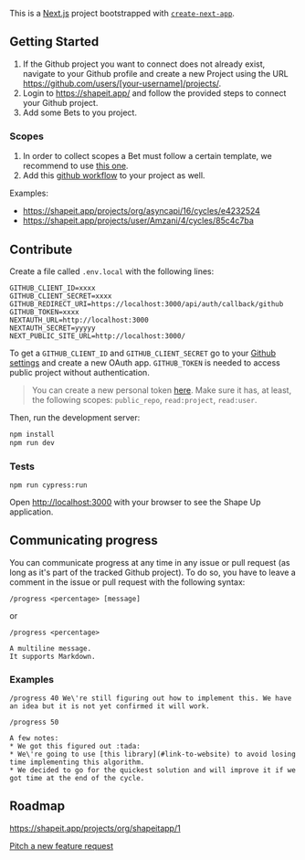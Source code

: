 This is a [Next.js](https://nextjs.org/) project bootstrapped with [`create-next-app`](https://github.com/vercel/next.js/tree/canary/packages/create-next-app).

## Getting Started


1. If the Github project you want to connect does not already exist, navigate to your Github profile and create a new Project using the URL https://github.com/users/[your-username]/projects/.
2. Login to https://shapeit.app/ and follow the provided steps to connect your Github project.
3. Add some Bets to you project.

### Scopes

1. In order to collect scopes a Bet must follow a certain template, we recommend to use [this one](./github/ISSUE_TEMPLATE/pitch.yml).
2. Add this [github workflow](./github/workflows/add-scope-to-bet.yml) to your project as well.

Examples:

- https://shapeit.app/projects/org/asyncapi/16/cycles/e4232524
- https://shapeit.app/projects/user/Amzani/4/cycles/85c4c7ba


## Contribute

Create a file called `.env.local` with the following lines:

```
GITHUB_CLIENT_ID=xxxx
GITHUB_CLIENT_SECRET=xxxx
GITHUB_REDIRECT_URI=https://localhost:3000/api/auth/callback/github
GITHUB_TOKEN=xxxx
NEXTAUTH_URL=http://localhost:3000
NEXTAUTH_SECRET=yyyyy
NEXT_PUBLIC_SITE_URL=http://localhost:3000/
```

To get a `GITHUB_CLIENT_ID` and `GITHUB_CLIENT_SECRET` go to your [Github settings](https://github.com/settings/developers) and create a new OAuth app.
`GITHUB_TOKEN` is needed to access public project without authentication.

> You can create a new personal token [here](https://github.com/settings/tokens). Make sure it has, at least, the following scopes: `public_repo`, `read:project`, `read:user`.

Then, run the development server:

```bash
npm install
npm run dev
```

### Tests

```
npm run cypress:run
```

Open [http://localhost:3000](http://localhost:3000) with your browser to see the Shape Up application.

## Communicating progress

You can communicate progress at any time in any issue or pull request (as long as it's part of the tracked Github project). To do so, you have to leave a comment in the issue or pull request with the following syntax:

```
/progress <percentage> [message]
```
or

```
/progress <percentage>

A multiline message.
It supports Markdown.
```

### Examples

```
/progress 40 We\'re still figuring out how to implement this. We have an idea but it is not yet confirmed it will work.
```

```
/progress 50

A few notes:
* We got this figured out :tada:
* We\'re going to use [this library](#link-to-website) to avoid losing time implementing this algorithm.
* We decided to go for the quickest solution and will improve it if we got time at the end of the cycle.
```


## Roadmap

https://shapeit.app/projects/org/shapeitapp/1

[Pitch a new feature request](https://github.com/shapeitapp/shapeitapp/issues/new?assignees=&labels=Pitch&projects=&template=pitch.yaml&title=%5BPITCH%5D%3A)